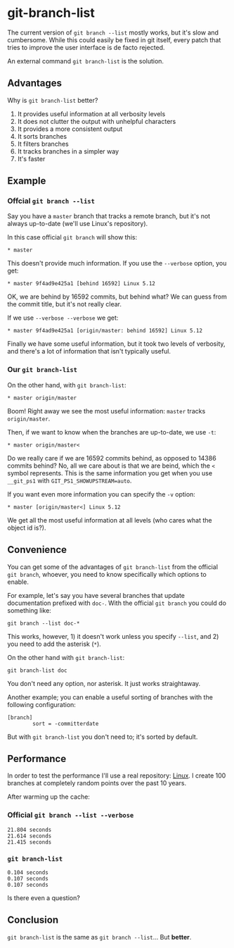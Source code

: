 # git-branch-list

The current version of `git branch --list` mostly works, but it's slow and cumbersome. While this
could easily be fixed in git itself, every patch that tries to improve the user interface is
de facto rejected.

An external command `git branch-list` is the solution.

## Advantages

Why is `git branch-list` better?

1. It provides useful information at all verbosity levels
1. It does not clutter the output with unhelpful characters
1. It provides a more consistent output
1. It sorts branches
1. It filters branches
1. It tracks branches in a simpler way
1. It's faster

## Example

### Offcial `git branch --list`

Say you have a `master` branch that tracks a remote branch, but it's not always up-to-date (we'll
use Linux's repository).

In this case official `git branch` will show this:

    * master

This doesn't provide much information. If you use the `--verbose` option, you get:

    * master 9f4ad9e425a1 [behind 16592] Linux 5.12

OK, we are behind by 16592 commits, but behind what? We can guess from the commit title, but it's
not really clear.

If we use `--verbose --verbose` we get:

    * master 9f4ad9e425a1 [origin/master: behind 16592] Linux 5.12

Finally we have some useful information, but it took two levels of verbosity, and there's a lot of
information that isn't typically useful.

### Our `git branch-list`

On the other hand, with `git branch-list`:

    * master origin/master

Boom! Right away we see the most useful information: `master` tracks `origin/master`.

Then, if we want to know when the branches are up-to-date, we use `-t`:

    * master origin/master<

Do we really care if we are 16592 commits behind, as opposed to 14386 commits behind? No, all we
care about is that we are beind, which the `<` symbol represents. This is the same information you
get when you use `__git_ps1` with `GIT_PS1_SHOWUPSTREAM=auto`.

If you want even more information you can specify the `-v` option:

    * master [origin/master<] Linux 5.12

We get all the most useful information at all levels (who cares what the object id is?).

## Convenience

You can get some of the advantages of `git branch-list` from the official `git branch`, whoever, you
need to know specifically which options to enable.

For example, let's say you have several branches that update documentation prefixed with `doc-`.
With the official `git branch` you could do something like:

    git branch --list doc-*

This works, however, 1) it doesn't work unless you specify `--list`, and 2) you need to add the
asterisk (`*`).

On the other hand with `git branch-list`:

    git branch-list doc

You don't need any option, nor asterisk. It just works straightaway.

Another example; you can enable a useful sorting of branches with the following configuration:

    [branch]
            sort = -committerdate

But with `git branch-list` you don't need to; it's sorted by default.

## Performance

In order to test the performance I'll use a real repository:
[Linux](https://git.kernel.org/pub/scm/linux/kernel/git/torvalds/linux.git). I create 100 branches
at completely random points over the past 10 years.

After warming up the cache:

### Official `git branch --list --verbose`

    21.804 seconds
    21.614 seconds
    21.415 seconds

### `git branch-list`

    0.104 seconds
    0.107 seconds
    0.107 seconds

Is there even a question?

## Conclusion

`git branch-list` is the same as `git branch --list`... But **better**.
